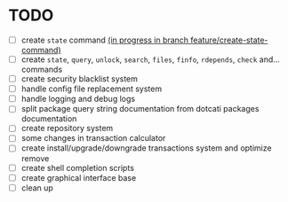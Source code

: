 
# TODO

- [ ] create `state` command [(in progress in branch feature/create-state-command)](https://github.com/parsampsh/cati/tree/feature/create-state-command)
- [ ] create `state`, `query`, `unlock`, `search`, `files`, `finfo`, `rdepends`, `check` and... commands
- [ ] create security blacklist system
- [ ] handle config file replacement system
- [ ] handle logging and debug logs
- [ ] split package query string documentation from dotcati packages documentation
- [ ] create repository system
- [ ] some changes in transaction calculator
- [ ] create install/upgrade/downgrade transactions system and optimize remove
- [ ] create shell completion scripts
- [ ] create graphical interface base
- [ ] clean up
